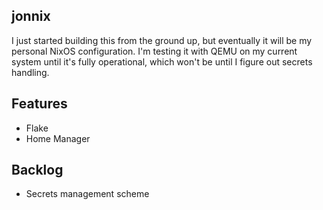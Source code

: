 ## jonnix
I just started building this from the ground up, but eventually it will be my personal NixOS configuration. I'm testing it with QEMU on my current system until it's fully operational, which won't be until I figure out secrets handling.
## Features
- Flake
- Home Manager
## Backlog
- Secrets management scheme
